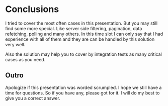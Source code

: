 # Conclusions

I tried to cover the most often cases in this presentation. But you may still find some more special. Like server side filtering, pagination, data refetching, polling and many others. In this time slot I can only say that I had experience with all of them and they are can be handled by this solution very well.

Also the solution may help you to cover by integration tests as many critical cases as you need.

## Outro

Apologize if this presentation was worded scrumpled. I hope we still have a time for questions. So if you have any, please got for it. I will do my best to give you a correct answer.
